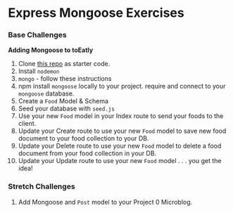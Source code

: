 # Express Mongoose Exercises

### Base Challenges

**Adding Mongoose to toEatly**

1. Clone [this repo](https://github.com/sf-wdi-22-23/toEatly_mongoose/tree/master) as starter code.
1. Install `nodemon`
1. `mongo` - follow these instructions
1. npm install `mongoose` locally to your project. require and connect to your `mongoose` database.
1. Create a `Food` Model & Schema
1. Seed your database with `seed.js`
1. Use your new `Food` model in your Index route to send your foods to the client.
1. Update your Create route to use your new `Food` model to save new food document to your food collection to your DB.
1. Update your Delete route to use your new `Food` model to delete a food document from your food collection in your DB.
1. Update your Update route to use your new `Food` model  . . . you get the idea!

### Stretch Challenges

1. Add Mongoose and `Post` model to your Project 0 Microblog.
